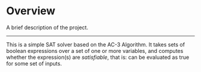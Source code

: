 
# Overview

A brief description of the project.

---

This is a simple SAT solver based on the AC-3 Algorithm. It takes sets of
boolean expressions over a set of one or more variables, and computes whether
the expression(s) are *satisfiable*, that is: can be evaluated as true for
some set of inputs.

